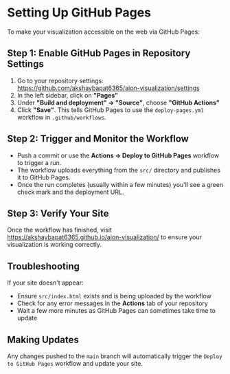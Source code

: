 # Setting Up GitHub Pages

To make your visualization accessible on the web via GitHub Pages:

## Step 1: Enable GitHub Pages in Repository Settings

1. Go to your repository settings: <https://github.com/akshaybapat6365/aion-visualization/settings>
2. In the left sidebar, click on **"Pages"**
3. Under **"Build and deployment" → "Source"**, choose **"GitHub Actions"**
4. Click **"Save"**. This tells GitHub Pages to use the `deploy-pages.yml` workflow in `.github/workflows`.

## Step 2: Trigger and Monitor the Workflow

- Push a commit or use the **Actions → Deploy to GitHub Pages** workflow to trigger a run.
- The workflow uploads everything from the `src/` directory and publishes it to GitHub Pages.
- Once the run completes (usually within a few minutes) you'll see a green check mark and the deployment URL.

## Step 3: Verify Your Site

Once the workflow has finished, visit <https://akshaybapat6365.github.io/aion-visualization/> to ensure your visualization is working correctly.

## Troubleshooting

If your site doesn't appear:
- Ensure `src/index.html` exists and is being uploaded by the workflow
- Check for any error messages in the **Actions** tab of your repository
- Wait a few more minutes as GitHub Pages can sometimes take time to update

## Making Updates

Any changes pushed to the `main` branch will automatically trigger the `Deploy to GitHub Pages` workflow and update your site.
